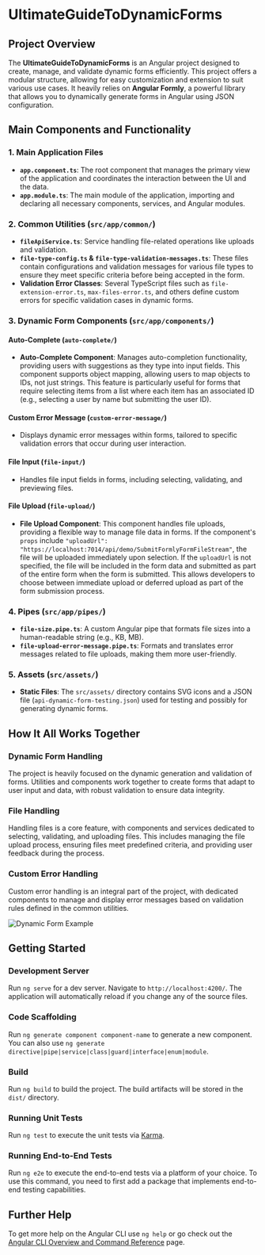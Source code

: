 # UltimateGuideToDynamicForms

## Project Overview

The **UltimateGuideToDynamicForms** is an Angular project designed to create, manage, and validate dynamic forms efficiently. This project offers a modular structure, allowing for easy customization and extension to suit various use cases. It heavily relies on **Angular Formly**, a powerful library that allows you to dynamically generate forms in Angular using JSON configuration.

## Main Components and Functionality

### 1. Main Application Files
- **`app.component.ts`**: The root component that manages the primary view of the application and coordinates the interaction between the UI and the data.
- **`app.module.ts`**: The main module of the application, importing and declaring all necessary components, services, and Angular modules.

### 2. Common Utilities (`src/app/common/`)
- **`fileApiService.ts`**: Service handling file-related operations like uploads and validation.
- **`file-type-config.ts` & `file-type-validation-messages.ts`**: These files contain configurations and validation messages for various file types to ensure they meet specific criteria before being accepted in the form.
- **Validation Error Classes**: Several TypeScript files such as `file-extension-error.ts`, `max-files-error.ts`, and others define custom errors for specific validation cases in dynamic forms.

### 3. Dynamic Form Components (`src/app/components/`)

#### Auto-Complete (`auto-complete/`)
- **Auto-Complete Component**: Manages auto-completion functionality, providing users with suggestions as they type into input fields. This component supports object mapping, allowing users to map objects to IDs, not just strings. This feature is particularly useful for forms that require selecting items from a list where each item has an associated ID (e.g., selecting a user by name but submitting the user ID).

#### Custom Error Message (`custom-error-message/`)
- Displays dynamic error messages within forms, tailored to specific validation errors that occur during user interaction.

#### File Input (`file-input/`)
- Handles file input fields in forms, including selecting, validating, and previewing files.

#### File Upload (`file-upload/`)
- **File Upload Component**: This component handles file uploads, providing a flexible way to manage file data in forms. If the component's `props` include `"uploadUrl": "https://localhost:7014/api/demo/SubmitFormlyFormFileStream"`, the file will be uploaded immediately upon selection. If the `uploadUrl` is not specified, the file will be included in the form data and submitted as part of the entire form when the form is submitted. This allows developers to choose between immediate upload or deferred upload as part of the form submission process.

### 4. Pipes (`src/app/pipes/`)
- **`file-size.pipe.ts`**: A custom Angular pipe that formats file sizes into a human-readable string (e.g., KB, MB).
- **`file-upload-error-message.pipe.ts`**: Formats and translates error messages related to file uploads, making them more user-friendly.

### 5. Assets (`src/assets/`)
- **Static Files**: The `src/assets/` directory contains SVG icons and a JSON file (`api-dynamic-form-testing.json`) used for testing and possibly for generating dynamic forms.

## How It All Works Together

### Dynamic Form Handling
The project is heavily focused on the dynamic generation and validation of forms. Utilities and components work together to create forms that adapt to user input and data, with robust validation to ensure data integrity.

### File Handling
Handling files is a core feature, with components and services dedicated to selecting, validating, and uploading files. This includes managing the file upload process, ensuring files meet predefined criteria, and providing user feedback during the process.

### Custom Error Handling
Custom error handling is an integral part of the project, with dedicated components to manage and display error messages based on validation rules defined in the common utilities.

![Dynamic Form Example](assets/images/example.png)

## Getting Started

### Development Server
Run `ng serve` for a dev server. Navigate to `http://localhost:4200/`. The application will automatically reload if you change any of the source files.

### Code Scaffolding
Run `ng generate component component-name` to generate a new component. You can also use `ng generate directive|pipe|service|class|guard|interface|enum|module`.

### Build
Run `ng build` to build the project. The build artifacts will be stored in the `dist/` directory.

### Running Unit Tests
Run `ng test` to execute the unit tests via [Karma](https://karma-runner.github.io).

### Running End-to-End Tests
Run `ng e2e` to execute the end-to-end tests via a platform of your choice. To use this command, you need to first add a package that implements end-to-end testing capabilities.

## Further Help

To get more help on the Angular CLI use `ng help` or go check out the [Angular CLI Overview and Command Reference](https://angular.io/cli) page.

